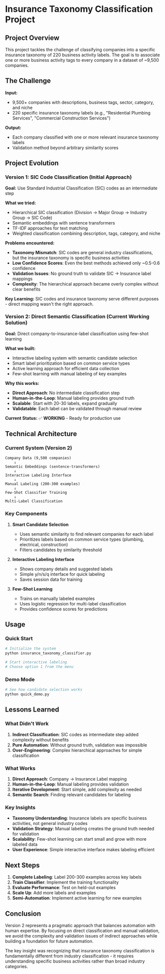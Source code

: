 # Insurance Taxonomy Classification Project

## Project Overview

This project tackles the challenge of classifying companies into a specific insurance taxonomy of 220 business activity labels. The goal is to associate one or more business activity tags to every company in a dataset of ~9,500 companies.

## The Challenge

**Input:**
- 9,500+ companies with descriptions, business tags, sector, category, and niche
- 220 specific insurance taxonomy labels (e.g., "Residential Plumbing Services", "Commercial Construction Services")

**Output:**
- Each company classified with one or more relevant insurance taxonomy labels
- Validation method beyond arbitrary similarity scores

## Project Evolution

### Version 1: SIC Code Classification (Initial Approach)
**Goal:** Use Standard Industrial Classification (SIC) codes as an intermediate step

**What we tried:**
- Hierarchical SIC classification (Division → Major Group → Industry Group → SIC Code)
- Semantic embeddings with sentence transformers
- TF-IDF approaches for text matching
- Weighted classification combining description, tags, category, and niche

**Problems encountered:**
- **Taxonomy Mismatch**: SIC codes are general industry classifications, but the insurance taxonomy is specific business activities
- **Low Confidence Scores**: Even the best methods achieved only ~0.5-0.6 confidence
- **Validation Issues**: No ground truth to validate SIC → Insurance label mappings
- **Complexity**: The hierarchical approach became overly complex without clear benefits

**Key Learning:** SIC codes and insurance taxonomy serve different purposes - direct mapping wasn't the right approach.

### Version 2: Direct Semantic Classification (Current Working Solution)
**Goal:** Direct company-to-insurance-label classification using few-shot learning

**What we built:**
- Interactive labeling system with semantic candidate selection
- Smart label prioritization based on common service types
- Active learning approach for efficient data collection
- Few-shot learning with manual labeling of key examples

**Why this works:**
- **Direct Approach**: No intermediate classification step
- **Human-in-the-Loop**: Manual labeling provides ground truth
- **Scalable**: Start with 20-30 labels, expand gradually
- **Validatable**: Each label can be validated through manual review

**Current Status:** ✅ **WORKING** - Ready for production use

## Technical Architecture

### Current System (Version 2)

```
Company Data (9,500 companies)
    ↓
Semantic Embeddings (sentence-transformers)
    ↓
Interactive Labeling Interface
    ↓
Manual Labeling (200-300 examples)
    ↓
Few-Shot Classifier Training
    ↓
Multi-Label Classification
```

### Key Components

1. **Smart Candidate Selection**
   - Uses semantic similarity to find relevant companies for each label
   - Prioritizes labels based on common service types (plumbing, electrical, construction)
   - Filters candidates by similarity threshold

2. **Interactive Labeling Interface**
   - Shows company details and suggested labels
   - Simple y/n/s/q interface for quick labeling
   - Saves session data for training

3. **Few-Shot Learning**
   - Trains on manually labeled examples
   - Uses logistic regression for multi-label classification
   - Provides confidence scores for predictions

## Usage

### Quick Start
```bash
# Initialize the system
python insurance_taxonomy_classifier.py

# Start interactive labeling
# Choose option 1 from the menu
```

### Demo Mode
```bash
# See how candidate selection works
python quick_demo.py
```

## Lessons Learned

### What Didn't Work
1. **Indirect Classification**: SIC codes as intermediate step added complexity without benefits
2. **Pure Automation**: Without ground truth, validation was impossible
3. **Over-Engineering**: Complex hierarchical approaches for simple classification

### What Works
1. **Direct Approach**: Company → Insurance Label mapping
2. **Human-in-the-Loop**: Manual labeling provides validation
3. **Iterative Development**: Start simple, add complexity as needed
4. **Semantic Search**: Finding relevant candidates for labeling

### Key Insights
- **Taxonomy Understanding**: Insurance labels are specific business activities, not general industry codes
- **Validation Strategy**: Manual labeling creates the ground truth needed for validation
- **Scalability**: Few-shot learning can start small and grow with more labeled data
- **User Experience**: Simple interactive interface makes labeling efficient

## Next Steps

1. **Complete Labeling**: Label 200-300 examples across key labels
2. **Train Classifier**: Implement the training functionality
3. **Evaluate Performance**: Test on held-out examples
4. **Scale Up**: Add more labels and examples
5. **Semi-Automation**: Implement active learning for new examples

## Conclusion

Version 2 represents a pragmatic approach that balances automation with human expertise. By focusing on direct classification and manual validation, we avoid the complexity and validation issues of indirect approaches while building a foundation for future automation.

The key insight was recognizing that insurance taxonomy classification is fundamentally different from industry classification - it requires understanding specific business activities rather than broad industry categories. 